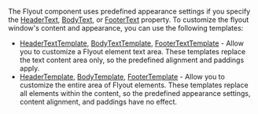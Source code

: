 The Flyout component uses predefined appearance settings if you specify the [HeaderText](https://docs.devexpress.com/Blazor/DevExpress.Blazor.DxFlyout.HeaderText), [BodyText](https://docs.devexpress.com/Blazor/DevExpress.Blazor.DxFlyout.BodyText), or [FooterText](https://docs.devexpress.com/Blazor/DevExpress.Blazor.DxFlyout.FooterText) property. To customize the flyout window's content and appearance, you can use the following templates:

* [HeaderTextTemplate](https://docs.devexpress.com/Blazor/DevExpress.Blazor.DxFlyout.HeaderTextTemplate), [BodyTextTemplate](https://docs.devexpress.com/Blazor/DevExpress.Blazor.DxFlyout.BodyTextTemplate), [FooterTextTemplate](https://docs.devexpress.com/Blazor/DevExpress.Blazor.DxFlyout.FooterTextTemplate) - Allow you to customize a Flyout element text area. These templates replace the text content area only, so the predefined alignment and paddings apply.
* [HeaderTemplate](https://docs.devexpress.com/Blazor/DevExpress.Blazor.DxFlyout.HeaderTemplate), [BodyTemplate](https://docs.devexpress.com/Blazor/DevExpress.Blazor.DxFlyout.BodyTemplate), [FooterTemplate](https://docs.devexpress.com/Blazor/DevExpress.Blazor.DxFlyout.FooterTemplate) - Allow you to customize the entire area of Flyout elements. These templates replace all elements within the content, so the predefined appearance settings, content alignment, and paddings have no effect.
